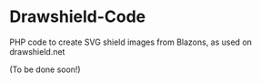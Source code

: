 # Drawshield-Code
PHP code to create SVG shield images from Blazons, as used on drawshield.net

(To be done soon!)
